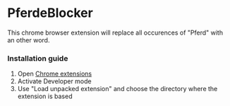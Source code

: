 # PferdeBlocker

This chrome browser extension will replace all occurences of "Pferd" with an other word.

### Installation guide
1. Open [Chrome extensions](chrome://extensions/)
2. Activate Developer mode
3. Use "Load unpacked extension" and choose the directory where the extension is based